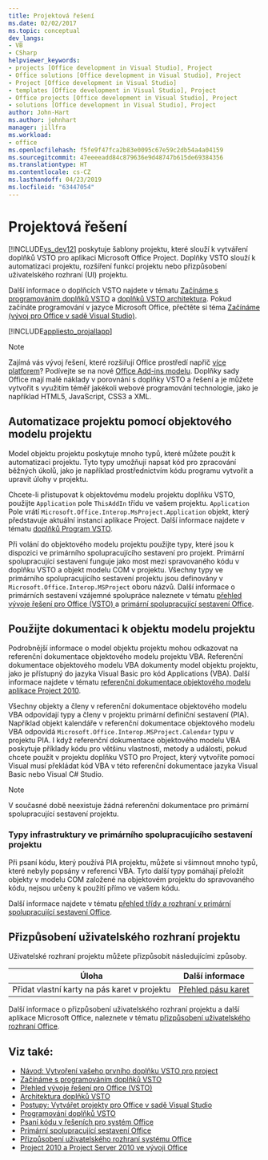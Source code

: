 ```yaml
---
title: Projektová řešení
ms.date: 02/02/2017
ms.topic: conceptual
dev_langs:
- VB
- CSharp
helpviewer_keywords:
- projects [Office development in Visual Studio], Project
- Office solutions [Office development in Visual Studio], Project
- Project [Office development in Visual Studio]
- templates [Office development in Visual Studio], Project
- Office projects [Office development in Visual Studio], Project
- solutions [Office development in Visual Studio], Project
author: John-Hart
ms.author: johnhart
manager: jillfra
ms.workload:
- office
ms.openlocfilehash: f5fe9f47fca2b83e0095c67e59c2db54a4a04159
ms.sourcegitcommit: 47eeeeadd84c879636e9d48747b615de69384356
ms.translationtype: HT
ms.contentlocale: cs-CZ
ms.lasthandoff: 04/23/2019
ms.locfileid: "63447054"
---
```

# <a name="project-solutions"></a>Projektová řešení
  [!INCLUDE[vs_dev12](../vsto/includes/vs-dev12-md.md)] poskytuje šablony projektu, které slouží k vytváření doplňků VSTO pro aplikaci Microsoft Office Project. Doplňky VSTO slouží k automatizaci projektu, rozšíření funkcí projektu nebo přizpůsobení uživatelského rozhraní (UI) projektu.

 Další informace o doplňcích VSTO najdete v tématu [Začínáme s programováním doplňků VSTO](../vsto/getting-started-programming-vsto-add-ins.md) a [doplňků VSTO architektura](../vsto/architecture-of-vsto-add-ins.md). Pokud začínáte programování v jazyce Microsoft Office, přečtěte si téma [Začínáme &#40;vývoj pro Office v sadě Visual Studio&#41;](../vsto/getting-started-office-development-in-visual-studio.md).

 [!INCLUDE[appliesto_projallapp](../vsto/includes/appliesto-projallapp-md.md)]

> [!NOTE]
> Zajímá vás vývoj řešení, které rozšiřují Office prostředí napříč [více platforem](https://dev.office.com/add-in-availability)? Podívejte se na nové [Office Add-ins modelu](https://dev.office.com/docs/add-ins/overview/office-add-ins). Doplňky sady Office mají malé náklady v porovnání s doplňky VSTO a řešení a je můžete vytvořit s využitím téměř jakékoli webové programování technologie, jako je například HTML5, JavaScript, CSS3 a XML.

## <a name="automate-project-by-using-the-project-object-model"></a>Automatizace projektu pomocí objektového modelu projektu
 Model objektu projektu poskytuje mnoho typů, které můžete použít k automatizaci projektu. Tyto typy umožňují napsat kód pro zpracování běžných úkolů, jako je například prostřednictvím kódu programu vytvořit a upravit úlohy v projektu.

 Chcete-li přistupovat k objektovému modelu projektu doplňku VSTO, použijte `Application` pole `ThisAddIn` třídu ve vašem projektu. `Application` Pole vrátí `Microsoft.Office.Interop.MsProject.Application` objekt, který představuje aktuální instanci aplikace Project. Další informace najdete v tématu [doplňků Program VSTO](../vsto/programming-vsto-add-ins.md).

 Při volání do objektového modelu projektu použijte typy, které jsou k dispozici ve primárního spolupracujícího sestavení pro projekt. Primární spolupracující sestavení funguje jako most mezi spravovaného kódu v doplňku VSTO a objekt modelu COM v projektu. Všechny typy ve primárního spolupracujícího sestavení projektu jsou definovány v `Microsoft.Office.Interop.MSProject` oboru názvů. Další informace o primárních sestavení vzájemné spolupráce naleznete v tématu [přehled vývoje řešení pro Office &#40;VSTO&#41; ](../vsto/office-solutions-development-overview-vsto.md) a [primární spolupracující sestavení Office](../vsto/office-primary-interop-assemblies.md).

## <a name="use-the-project-object-model-documentation"></a>Použijte dokumentaci k objektu modelu projektu
 Podrobnější informace o model objektu projektu mohou odkazovat na referenční dokumentace objektového modelu projektu VBA. Referenční dokumentace objektového modelu VBA dokumenty model objektu projektu, jako je přístupný do jazyka Visual Basic pro kód Applications (VBA). Další informace najdete v tématu [referenční dokumentace objektového modelu aplikace Project 2010](http://go.microsoft.com/fwlink/?LinkId=199771).

 Všechny objekty a členy v referenční dokumentace objektového modelu VBA odpovídají typy a členy v projektu primární definiční sestavení (PIA). Například objekt kalendáře v referenční dokumentace objektového modelu VBA odpovídá `Microsoft.Office.Interop.MSProject.Calendar` typu v projektu PIA. I když referenční dokumentace objektového modelu VBA poskytuje příklady kódu pro většinu vlastnosti, metody a události, pokud chcete použít v projektu doplňku VSTO pro Project, který vytvoříte pomocí Visual musí překládat kód VBA v této referenční dokumentace jazyka Visual Basic nebo Visual C# Studio.

> [!NOTE]
> V současné době neexistuje žádná referenční dokumentace pro primární spolupracující sestavení projektu.

### <a name="infrastructure-types-in-the-project-primary-interop-assembly"></a>Typy infrastruktury ve primárního spolupracujícího sestavení projektu
 Při psaní kódu, který používá PIA projektu, můžete si všimnout mnoho typů, které nebyly popsány v referenci VBA. Tyto další typy pomáhají přeložit objekty v modelu COM založené na objektovém projektu do spravovaného kódu, nejsou určeny k použití přímo ve vašem kódu.

 Další informace najdete v tématu [přehled třídy a rozhraní v primární spolupracující sestavení Office](http://go.microsoft.com/fwlink/?LinkId=189592).

## <a name="customize-the-user-interface-of-project"></a>Přizpůsobení uživatelského rozhraní projektu
 Uživatelské rozhraní projektu můžete přizpůsobit následujícími způsoby.

|Úloha|Další informace|
|----------|--------------------------|
|Přidat vlastní karty na pás karet v projektu|[Přehled pásu karet](../vsto/ribbon-overview.md)|

 Další informace o přizpůsobení uživatelského rozhraní projektu a další aplikace Microsoft Office, naleznete v tématu [přizpůsobení uživatelského rozhraní Office](../vsto/office-ui-customization.md).

## <a name="see-also"></a>Viz také:
- [Návod: Vytvoření vašeho prvního doplňku VSTO pro project](../vsto/walkthrough-creating-your-first-vsto-add-in-for-project.md)
- [Začínáme s programováním doplňků VSTO](../vsto/getting-started-programming-vsto-add-ins.md)
- [Přehled vývoje řešení pro Office &#40;VSTO&#41;](../vsto/office-solutions-development-overview-vsto.md)
- [Architektura doplňků VSTO](../vsto/architecture-of-vsto-add-ins.md)
- [Postupy: Vytvářet projekty pro Office v sadě Visual Studio](../vsto/how-to-create-office-projects-in-visual-studio.md)
- [Programování doplňků VSTO](../vsto/programming-vsto-add-ins.md)
- [Psaní kódu v řešeních pro systém Office](../vsto/writing-code-in-office-solutions.md)
- [Primární spolupracující sestavení Office](../vsto/office-primary-interop-assemblies.md)
- [Přizpůsobení uživatelského rozhraní systému Office](../vsto/office-ui-customization.md)
- [Project 2010 a Project Server 2010 ve vývoji Office](http://go.microsoft.com/fwlink/?LinkId=199016)
